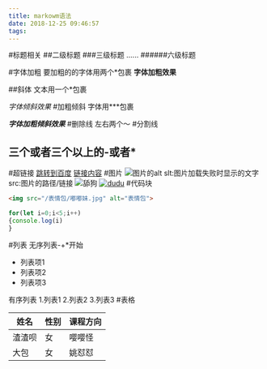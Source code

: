 ```yaml
---
title: markowm语法
date: 2018-12-25 09:46:57
tags:
---
```

#标题相关
##二级标题
###三级标题
......
######六级标题

#字体加粗
要加粗的的字体用两个*包裹
**字体加粗效果**

##斜体
文本用一个*包裹

*字体倾斜效果*
#加粗倾斜
字体用***包裹

***字体加粗倾斜效果***
#删除线
左右两个～
#分割线

三个或者三个以上的-或者*
---
#超链接
[跳转到百度](http://www.baidu.com)
[链接内容](目标地址)
#图片
![图片的alt](图片的src)
slt:图片加载失败时显示的文字
src:图片的路径/链接
![舔狗](http://i-2.kuaila.com/2018/9/28/KDYwMHgp/51358de9-ecc5-4165-b084-76938910319f.jpg)
[![dudu](/表情包/嘟嘟妹.jpg)](https://www.baidu.com/s?ie=utf-8&wd=%E5%98%9F%E5%98%9F%E5%A6%B9)
#代码块
```html
<img src="/表情包/嘟嘟妹.jpg" alt="表情包">
```
```javascript
for(let i=0;i<5;i++)
{console.log(i)
}

```
#列表
无序列表-+*开始
- 列表项1
- 列表项2
- 列表项3

有序列表
1.列表1
2.列表2
3.列表3
#表格

姓名|性别|课程方向
-|-|-
渣渣呗|女|嘤嘤怪
大包|女|姚怼怼
